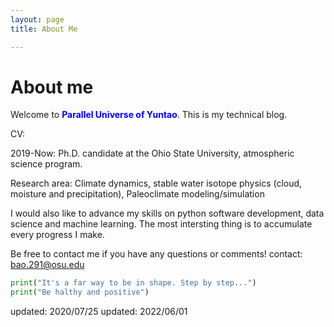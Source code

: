 ```yaml
---
layout: page 
title: About Me

---
```


# About me

Welcome to <font color=Blue>**Parallel Universe of Yuntao**</font>. This is my technical blog.

CV:

2019-Now: Ph.D. candidate at the Ohio State University, atmospheric science program.

Research area: Climate dynamics, stable water isotope physics (cloud, moisture and precipitation), Paleoclimate modeling/simulation

I would also like to advance my skills on python software development, data science and machine learning. 
The most intersting thing is to accumulate every progress I make.

Be free to contact me if you have any questions or comments!
contact:
<bao.291@osu.edu>

``` python
print("It's a far way to be in shape. Step by step...")
print("Be halthy and positive")
```

updated: 2020/07/25
updated: 2022/06/01